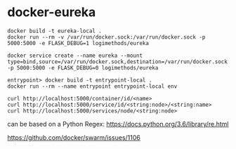 # docker-eureka

```
docker build -t eureka-local .
docker run --rm -v /var/run/docker.sock:/var/run/docker.sock -p 5000:5000 -e FLASK_DEBUG=1 logimethods/eureka

docker service create --name eureka --mount type=bind,source=/var/run/docker.sock,destination=/var/run/docker.sock -p 5000:5000 -e FLASK_DEBUG=0 logimethods/eureka
```

```
entrypoint> docker build -t entrypoint-local .
docker run --rm --name entrypoint entrypoint-local env
```

```
curl http://localhost:5000/container/id/<name>
curl http://localhost:5000/service/id/<string:node>/<string:name>
curl http://localhost:5000/services/node/<string:node>
```

<name> can be based on a Python Regex: https://docs.python.org/3.6/library/re.html

https://github.com/docker/swarm/issues/1106
